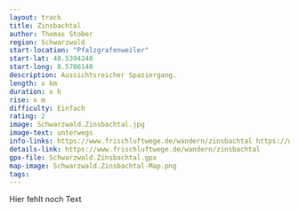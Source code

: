```yaml
---
layout: track
title: Zinsbachtal
author: Thomas Stober
region: Schwarzwald
start-location: "Pfalzgrafenweiler"
start-lat: 48.5394240
start-long: 8.5706140
description: Aussichtsreicher Spaziergang.
length: x km
duration: x h
rise: x m
difficulty: Einfach
rating: 2
image: Schwarzwald.Zinsbachtal.jpg
image-text: unterwegs
info-links: https://www.frischluftwege.de/wandern/zinsbachtal https://www.inslichtruecken.de
details-link: https://www.frischluftwege.de/wandern/zinsbachtal
gpx-file: Schwarzwald.Zinsbachtal.gpx
map-image: Schwarzwald.Zinsbachtal-Map.png
tags: 
---
```




Hier fehlt noch Text




